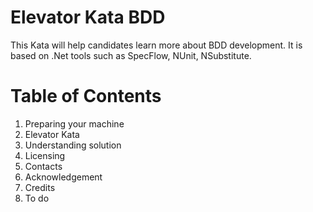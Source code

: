 Elevator Kata BDD
===============================

This Kata will help candidates learn more about BDD development. It is based on .Net tools such as SpecFlow, NUnit, NSubstitute.

Table of Contents
=================

  1. Preparing your machine
  2. Elevator Kata
  3. Understanding solution
  4. Licensing
  5. Contacts
  6. Acknowledgement
  7. Credits
  8. To do
